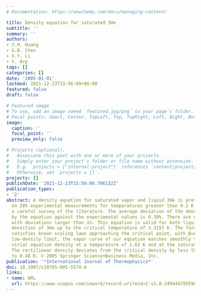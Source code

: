 ```yaml
---
# Documentation: https://wowchemy.com/docs/managing-content/

title: Density equation for saturated 3He
subtitle: ''
summary: ''
authors:
- Y.H. Huang
- G.B. Chen
- X.Y. Li
- V. Arp
tags: []
categories: []
date: '2005-01-01'
lastmod: 2021-12-23T23:56:09+08:00
featured: false
draft: false

# Featured image
# To use, add an image named `featured.jpg/png` to your page's folder.
# Focal points: Smart, Center, TopLeft, Top, TopRight, Left, Right, BottomLeft, Bottom, BottomRight.
image:
  caption: ''
  focal_point: ''
  preview_only: false

# Projects (optional).
#   Associate this post with one or more of your projects.
#   Simply enter your project's folder or file name without extension.
#   E.g. `projects = ["internal-project"]` references `content/project/deep-learning/index.md`.
#   Otherwise, set `projects = []`.
projects: []
publishDate: '2021-12-23T15:56:09.786132Z'
publication_types:
- '2'
abstract: A density equation for saturated vapor and liquid 3He is presented based
  on 205 experimental measurements for temperatures greater than 0.2 K collected after
  a careful survey of the literature. The average deviation of the densities predicted
  by the equation against the experimental values is 0.39%. There are only 16 points
  with deviations larger than 1%. This equation is valid for both liquid and vapor
  densities of 3He up to the critical temperature of 3.3157 K. The form of the equation
  satisfies known scaling laws approaching the critical point, with β=0.3653. In the
  low-density limit, the vapor curve of our equation matches smoothly to the published
  virial equation density at a temperature of 1.62 K and at the saturation pressure.
  The rectilinear density deviates from the critical density by less than 0.28% down
  to 0.48 K. © 2005 Springer Science+Business Media, Inc.
publication: '*International Journal of Thermophysics*'
doi: 10.1007/s10765-005-5574-6
links:
- name: URL
  url: https://www.scopus.com/inward/record.uri?eid=2-s2.0-24944479559&doi=10.1007%2fs10765-005-5574-6&partnerID=40&md5=e2f4866f74af359c45250cc5aebeb4a1
---
```

